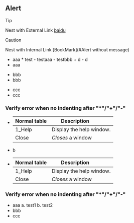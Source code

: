 ## Alert

>[!TIP] 
> Nest with External Link  [baidu](http://www.baidu.com/)

> [!CAUTION] 
> Nest with Internal Link [BookMark](#Alert without message)  

* aaa
      * test
          - testaaa
          - testbbb
      + d
      - d
* aaa

+ bbb
+ bbb

- ccc
- ccc


### Verify error when no indenting after "*"/"+"/"-" 
* | Normal table | Description          |
  | ------------- | ----------- |
  | 1_Help      | Display the help window.|
  | Close     | _Closes_ a window     |
*    b
* | Normal table | Description          |
  | ------------- | ----------- |
  | 1_Help      | Display the help window.|
  | Close     | _Closes_ a window     |

### Verify error when no indenting after "*"/"+"/"-" 
* aaa
	a. test1
	b. test2			
* bbb
* ccc
  
